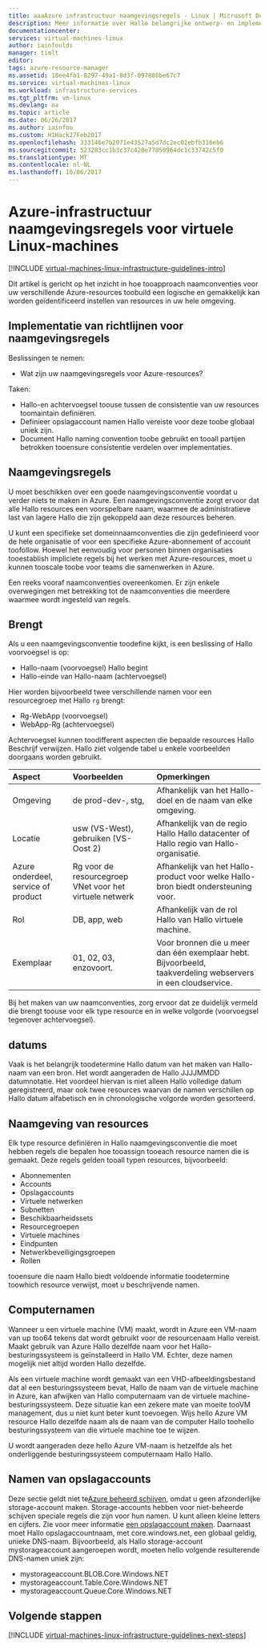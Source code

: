 ```yaml
---
title: aaaAzure infrastructuur naamgevingsregels - Linux | Microsoft Docs
description: Meer informatie over Hallo belangrijke ontwerp- en implementatiestappen richtlijnen voor de naamgeving in Azure-infrastructuurservices.
documentationcenter: 
services: virtual-machines-linux
author: iainfoulds
manager: timlt
editor: 
tags: azure-resource-manager
ms.assetid: 18ee4fb1-8297-49a1-8d3f-097880be67c7
ms.service: virtual-machines-linux
ms.workload: infrastructure-services
ms.tgt_pltfrm: vm-linux
ms.devlang: na
ms.topic: article
ms.date: 06/26/2017
ms.author: iainfou
ms.custom: H1Hack27Feb2017
ms.openlocfilehash: 333146e7b2071e43527a5d7dc2ec02ebfb316eb6
ms.sourcegitcommit: 523283cc1b3c37c428e77850964dc1c33742c5f0
ms.translationtype: MT
ms.contentlocale: nl-NL
ms.lasthandoff: 10/06/2017
---
```

# <a name="azure-infrastructure-naming-guidelines-for-linux-vms"></a>Azure-infrastructuur naamgevingsregels voor virtuele Linux-machines 

[!INCLUDE [virtual-machines-linux-infrastructure-guidelines-intro](../../../includes/virtual-machines-linux-infrastructure-guidelines-intro.md)]

Dit artikel is gericht op het inzicht in hoe tooapproach naamconventies voor uw verschillende Azure-resources toobuild een logische en gemakkelijk kan worden geïdentificeerd instellen van resources in uw hele omgeving.

## <a name="implementation-guidelines-for-naming-conventions"></a>Implementatie van richtlijnen voor naamgevingsregels
Beslissingen te nemen:

* Wat zijn uw naamgevingsregels voor Azure-resources?

Taken:

* Hallo-en achtervoegsel toouse tussen de consistentie van uw resources toomaintain definiëren.
* Definieer opslagaccount namen Hallo vereiste voor deze toobe globaal uniek zijn.
* Document Hallo naming convention toobe gebruikt en tooall partijen betrokken tooensure consistentie verdelen over implementaties.

## <a name="naming-conventions"></a>Naamgevingsregels
U moet beschikken over een goede naamgevingsconventie voordat u verder niets te maken in Azure. Een naamgevingsconventie zorgt ervoor dat alle Hallo resources een voorspelbare naam, waarmee de administratieve last van lagere Hallo die zijn gekoppeld aan deze resources beheren.

U kunt een specifieke set domeinnaamconventies die zijn gedefinieerd voor de hele organisatie of voor een specifieke Azure-abonnement of account toofollow. Hoewel het eenvoudig voor personen binnen organisaties tooestablish impliciete regels bij het werken met Azure-resources, moet u kunnen tooscale toobe voor teams die samenwerken in Azure.

Een reeks vooraf naamconventies overeenkomen. Er zijn enkele overwegingen met betrekking tot de naamconventies die meerdere waarmee wordt ingesteld van regels.

## <a name="affixes"></a>Brengt
Als u een naamgevingsconventie toodefine kijkt, is een beslissing of Hallo voorvoegsel is op:

* Hallo-naam (voorvoegsel) Hallo begint
* Hallo-einde van Hallo-naam (achtervoegsel)

Hier worden bijvoorbeeld twee verschillende namen voor een resourcegroep met Hallo `rg` brengt:

* Rg-WebApp (voorvoegsel)
* WebApp-Rg (achtervoegsel)

Achtervoegsel kunnen toodifferent aspecten die bepaalde resources Hallo Beschrijf verwijzen. Hallo ziet volgende tabel u enkele voorbeelden doorgaans worden gebruikt.

| Aspect | Voorbeelden | Opmerkingen |
|:--- |:--- |:--- |
| Omgeving |de prod-dev-, stg, |Afhankelijk van het Hallo-doel en de naam van elke omgeving. |
| Locatie |usw (VS-West), gebruiken (VS-Oost 2) |Afhankelijk van de regio Hallo Hallo datacenter of Hallo regio van Hallo-organisatie. |
| Azure onderdeel, service of product |Rg voor de resourcegroep VNet voor het virtuele netwerk |Afhankelijk van het Hallo-product voor welke Hallo-bron biedt ondersteuning voor. |
| Rol |DB, app, web |Afhankelijk van de rol Hallo van Hallo virtuele machine. |
| Exemplaar |01, 02, 03, enzovoort. |Voor bronnen die u meer dan één exemplaar hebt. Bijvoorbeeld, taakverdeling webservers in een cloudservice. |

Bij het maken van uw naamconventies, zorg ervoor dat ze duidelijk vermeld die brengt toouse voor elk type resource en in welke volgorde (voorvoegsel tegenover achtervoegsel).

## <a name="dates"></a>datums
Vaak is het belangrijk toodetermine Hallo datum van het maken van Hallo-naam van een bron. Het wordt aangeraden de Hallo JJJJMMDD datumnotatie. Het voordeel hiervan is niet alleen Hallo volledige datum geregistreerd, maar ook twee resources waarvan de namen verschillen op Hallo datum alfabetisch en in chronologische volgorde worden gesorteerd.

## <a name="naming-resources"></a>Naamgeving van resources
Elk type resource definiëren in Hallo naamgevingsconventie die moet hebben regels die bepalen hoe tooassign tooeach resource namen die is gemaakt. Deze regels gelden tooall typen resources, bijvoorbeeld:

* Abonnementen
* Accounts
* Opslagaccounts
* Virtuele netwerken
* Subnetten
* Beschikbaarheidssets
* Resourcegroepen
* Virtuele machines
* Eindpunten
* Netwerkbeveiligingsgroepen
* Rollen

tooensure die naam Hallo biedt voldoende informatie toodetermine toowhich resource verwijst, moet u beschrijvende namen.

## <a name="computer-names"></a>Computernamen
Wanneer u een virtuele machine (VM) maakt, wordt in Azure een VM-naam van up too64 tekens dat wordt gebruikt voor de resourcenaam Hallo vereist. Maakt gebruik van Azure Hallo dezelfde naam voor het Hallo-besturingssysteem is geïnstalleerd in Hallo VM. Echter, deze namen mogelijk niet altijd worden Hallo dezelfde.

Als een virtuele machine wordt gemaakt van een VHD-afbeeldingsbestand dat al een besturingssysteem bevat, Hallo de naam van de virtuele machine in Azure, kan afwijken van Hallo computernaam van de virtuele machine-besturingssysteem. Deze situatie kan een zekere mate van moeite tooVM management, dus u niet kunt beter kunt toevoegen. Wijs hello Azure VM resource Hallo dezelfde naam als de naam van de computer Hallo toohello besturingssysteem van die virtuele machine toe te wijzen.

U wordt aangeraden deze hello Azure VM-naam is hetzelfde als het onderliggende besturingssysteem computernaam Hallo Hallo.

## <a name="storage-account-names"></a>Namen van opslagaccounts
Deze sectie geldt niet te[Azure beheerd schijven](../../storage/storage-managed-disks-overview.md?toc=%2fazure%2fvirtual-machines%2flinux%2ftoc.json), omdat u geen afzonderlijke storage-account maken. Storage-accounts hebben voor niet-beheerde schijven speciale regels die zijn voor hun namen. U kunt alleen kleine letters en cijfers. Zie voor meer informatie [een opslagaccount maken](../../storage/storage-create-storage-account.md#create-a-storage-account). Daarnaast moet Hallo opslagaccountnaam, met core.windows.net, een globaal geldig, unieke DNS-naam. Bijvoorbeeld, als Hallo storage-account mystorageaccount aangeroepen wordt, moeten hello volgende resulterende DNS-namen uniek zijn:

* mystorageaccount.BLOB.Core.Windows.NET
* mystorageaccount.Table.Core.Windows.NET
* mystorageaccount.Queue.Core.Windows.NET

## <a name="next-steps"></a>Volgende stappen
[!INCLUDE [virtual-machines-linux-infrastructure-guidelines-next-steps](../../../includes/virtual-machines-linux-infrastructure-guidelines-next-steps.md)]

